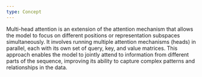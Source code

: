```yaml
---
type: Concept
---
```


Multi-head attention is an extension of the attention mechanism that allows the model to focus on different positions or representation subspaces simultaneously. It involves running multiple attention mechanisms (heads) in parallel, each with its own set of query, key, and value matrices. This approach enables the model to jointly attend to information from different parts of the sequence, improving its ability to capture complex patterns and relationships in the data.
